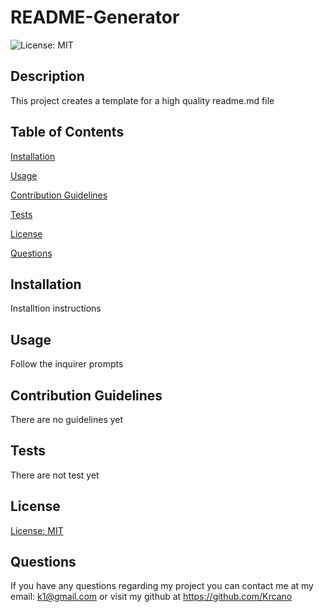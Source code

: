 # README-Generator

  ![License: MIT](https://img.shields.io/badge/License-MIT-success.svg)
  
## Description
  This project creates a template for a high quality readme.md file

## Table of Contents
  [Installation](#installation)

  [Usage](#usage)

  [Contribution Guidelines](#contribution-guidelines)

  [Tests](#tests)

  [License](#license)

  [Questions](#questions)


## Installation
  Installtion instructions

## Usage
Follow the inquirer prompts

## Contribution Guidelines
  There are no guidelines yet

## Tests
  There are not test yet

## License
  [License: MIT](https://opensource.org/licenses/MIT)
## Questions
  If you have any questions regarding my project you can contact me at my email: k1@gmail.com or visit my github at https://github.com/Krcano
